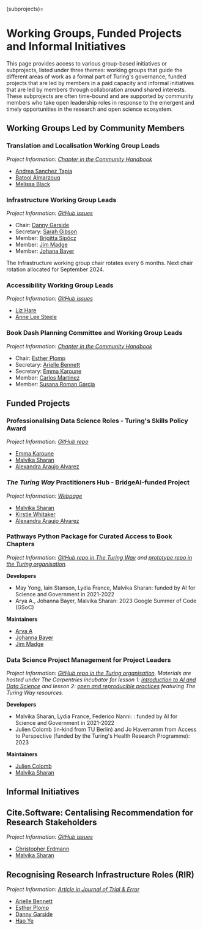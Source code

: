 (subprojects)=
# Working Groups, Funded Projects and Informal Initiatives

This page provides access to various group-based initiatives or subprojects, listed under three themes: working groups that guide the different areas of work as a formal part of Turing's governance, funded projects that are led by members in a paid capacity and informal initiatives that are led by members through collaboration around shared interests.
These subprojects are often time-bound and are supported by community members who take open leadership roles in response to the emergent and timely opportunities in the research and open science ecosystem.

## Working Groups Led by Community Members

### Translation and Localisation Working Group Leads

*Project Information: [Chapter in the Community Handbook](https://the-turing-way.netlify.app/community-handbook/translation)*

- [Andrea Sanchez Tapia](https://the-turing-way.netlify.app/afterword/contributors-record#andrea-sanchez-tapia)
- [Batool Almarzouq](https://the-turing-way.netlify.app/afterword/contributors-record#batool-almarzouq)
- [Melissa Black](https://the-turing-way.netlify.app/afterword/contributors-record#melissa-black)

### Infrastructure Working Group Leads

*Project Information: [GitHub issues](https://github.com/the-turing-way/the-turing-way/issues?q=is%3Aissue+is%3Aopen+label%3Ainfrastructure)*
- Chair: [Danny Garside](https://the-turing-way.netlify.app/afterword/contributors-record#danny-garside)
- Secretary: [Sarah Gibson](https://the-turing-way.netlify.app/afterword/contributors-record#sarah-gibson)
- Member: [Brigitta Sipőcz](https://the-turing-way.netlify.app/afterword/contributors-record#brigitta-sipocz)
- Member: [Jim Madge](https://the-turing-way.netlify.app/afterword/contributors-record#jim-madge)
- Member: [Johana Bayer](https://the-turing-way.netlify.app/afterword/contributors-record#likeajumprope)

The Infrastructure working group chair rotates every 6 months. Next chair rotation allocated for September 2024.

### Accessibility Working Group Leads

*Project Information: [GitHub issues](https://github.com/the-turing-way/the-turing-way/issues?q=is%3Aissue+is%3Aopen+accessibility+label%3Aaccessibility)*

- [Liz Hare](https://the-turing-way.netlify.app/afterword/contributors-record#liz-hare)
- [Anne Lee Steele](https://the-turing-way.netlify.app/afterword/contributors-record#anne-lee-steele)

### Book Dash Planning Committee and Working Group Leads

*Project Information: [Chapter in the Community Handbook](https://the-turing-way.netlify.app/community-handbook/bookdash)*

- Chair: [Esther Plomp](https://the-turing-way.netlify.app/afterword/contributors-record#esther-plomp)
- Secretary: [Arielle Bennett](https://the-turing-way.netlify.app/afterword/contributors-record#arielle-bennett)
- Secretary: [Emma Karoune](https://the-turing-way.netlify.app/afterword/contributors-record#emma-karoune)
- Member: [Carlos Martinez](https://the-turing-way.netlify.app/afterword/contributors-record#c-martinez)
- Member: [Susana Roman Garcia](https://the-turing-way.netlify.app/afterword/contributors-record#susana465)


## Funded Projects 

### Professionalising Data Science Roles - Turing's Skills Policy Award

*Project Information: [GitHub repo](https://github.com/alan-turing-institute/professionalising-data-science-roles)*

- [Emma Karoune](https://the-turing-way.netlify.app/afterword/contributors-record#emma-karoune)
- [Malvika Sharan](https://the-turing-way.netlify.app/afterword/contributors-record#malvika-sharan)
- [Alexandra Araujo Alvarez](https://the-turing-way.netlify.app/afterword/contributors-record#alexandra-araujo-alvarez)

### *The Turing Way* Practitioners Hub - BridgeAI-funded Project

*Project Information: [Webpage](https://www.turing.ac.uk/turing-way-practitioners-hub)*

- [Malvika Sharan](https://the-turing-way.netlify.app/afterword/contributors-record#malvika-sharan)
- [Kirstie Whitaker](https://the-turing-way.netlify.app/afterword/contributors-record#kirstie-whitaker)
- [Alexandra Araujo Alvarez](https://the-turing-way.netlify.app/afterword/contributors-record#alexandra-araujo-alvarez)

### Pathways Python Package for Curated Access to Book Chapters

*Project Information: [GitHub repo in The Turing Way](https://github.com/the-turing-way/pathways) and [prototype repo in the Turing organisation](https://github.com/alan-turing-institute/bio-Turing-Way/).*

**Developers**
- May Yong, Iain Stanson, Lydia France, Malvika Sharan: funded by AI for Science and Government in 2021-2022
- Arya A., Johanna Bayer, Malvika Sharan: 2023 Google Summer of Code (GSoC) 

**Maintainers**
- [Arya A](https://the-turing-way.netlify.app/afterword/contributors-record#arya-a)
- [Johanna Bayer](https://the-turing-way.netlify.app/afterword/contributors-record#johanna-bayer)
- [Jim Madge](https://the-turing-way.netlify.app/afterword/contributors-record#jim-madge)

### Data Science Project Management for Project Leaders

*Project Information: [GitHub repo in the Turing organisation](https://github.com/alan-turing-institute/data-training-for-bioscience). Materials are hosted under The Carpentries incubator for lesson 1: [introduction to AI and Data Science](https://github.com/carpentries-incubator/managing-computational-projects) and lesson 2: [open and reproducible practices](https://github.com/carpentries-incubator/data-science-ai-senior-researchers) featuring *The Turing Way* resources.*

**Developers**

- Malvika Sharan, Lydia France, Federico Nanni: : funded by AI for Science and Government in 2021-2022
- Julien Colomb (in-kind from TU Berlin) and Jo Havemamm from Access to Perspective (funded by the Turing's Health Research Programme): 2023

**Maintainers**
- [Julien Colomb](https://the-turing-way.netlify.app/afterword/contributors-record#julien-colomb)
- [Malvika Sharan](https://the-turing-way.netlify.app/afterword/contributors-record#malvika-sharan)

## Informal Initiatives

## Cite.Software: Centalising Recommendation for Research Stakeholders

*Project Information: [GitHub issues](https://github.com/the-turing-way/the-turing-way/issues?q=is%3Aissue+is%3Aopen+label%3Asoftware-citation)*

- [Christopher Erdmann](https://the-turing-way.netlify.app/afterword/contributors-record#christopher-erdmann)
- [Malvika Sharan](https://the-turing-way.netlify.app/afterword/contributors-record#malvika-sharan)

## Recognising Research Infrastructure Roles (RIR)

*Project Information: [Article in Journal of Trial & Error](https://journal.trialanderror.org/pub/manifesto-rewarding-recognizing/release/1)*

- [Arielle Bennett](https://the-turing-way.netlify.app/afterword/contributors-record#arielle-bennett)
- [Esther Plomp](https://the-turing-way.netlify.app/afterword/contributors-record#esther-plomp)
- [Danny Garside](https://the-turing-way.netlify.app/afterword/contributors-record#danny-garside)
- [Hao Ye](https://www.weecology.org/author/hao-ye/)
